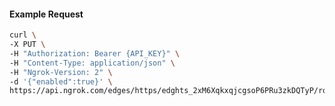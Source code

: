 <!-- Code generated for API Clients. DO NOT EDIT. -->

#### Example Request

```bash
curl \
-X PUT \
-H "Authorization: Bearer {API_KEY}" \
-H "Content-Type: application/json" \
-H "Ngrok-Version: 2" \
-d '{"enabled":true}' \
https://api.ngrok.com/edges/https/edghts_2xM6XqkxqjcgsoP6PRu3zkDQTyP/routes/edghtsrt_2xM6XtHBztijKCwdov3d7fFKMgn/websocket_tcp_converter
```
